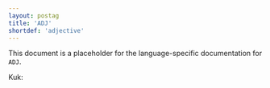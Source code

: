 ```yaml
---
layout: postag
title: 'ADJ'
shortdef: 'adjective'
---
```


This document is a placeholder for the language-specific documentation
for `ADJ`.

Kuk:
